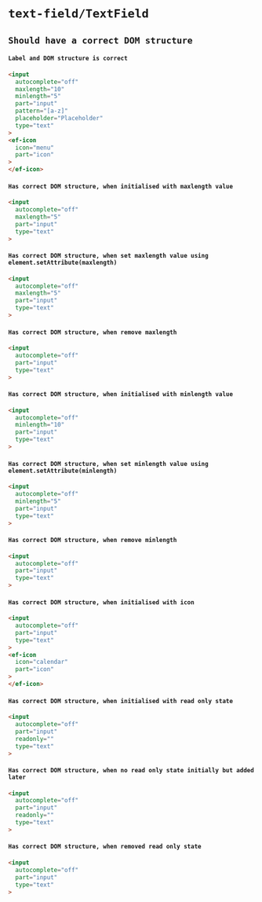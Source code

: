 # `text-field/TextField`

## `Should have a correct DOM structure`

####   `Label and DOM structure is correct`

```html
<input
  autocomplete="off"
  maxlength="10"
  minlength="5"
  part="input"
  pattern="[a-z]"
  placeholder="Placeholder"
  type="text"
>
<ef-icon
  icon="menu"
  part="icon"
>
</ef-icon>

```

####   `Has correct DOM structure, when initialised with maxlength value`

```html
<input
  autocomplete="off"
  maxlength="5"
  part="input"
  type="text"
>

```

####   `Has correct DOM structure, when set maxlength value using element.setAttribute(maxlength)`

```html
<input
  autocomplete="off"
  maxlength="5"
  part="input"
  type="text"
>

```

####   `Has correct DOM structure, when remove maxlength`

```html
<input
  autocomplete="off"
  part="input"
  type="text"
>

```

####   `Has correct DOM structure, when initialised with minlength value`

```html
<input
  autocomplete="off"
  minlength="10"
  part="input"
  type="text"
>

```

####   `Has correct DOM structure, when set minlength value using element.setAttribute(minlength)`

```html
<input
  autocomplete="off"
  minlength="5"
  part="input"
  type="text"
>

```

####   `Has correct DOM structure, when remove minlength`

```html
<input
  autocomplete="off"
  part="input"
  type="text"
>

```

####   `Has correct DOM structure, when initialised with icon`

```html
<input
  autocomplete="off"
  part="input"
  type="text"
>
<ef-icon
  icon="calendar"
  part="icon"
>
</ef-icon>

```

####   `Has correct DOM structure, when initialised with read only state`

```html
<input
  autocomplete="off"
  part="input"
  readonly=""
  type="text"
>

```

####   `Has correct DOM structure, when no read only state initially but added later`

```html
<input
  autocomplete="off"
  part="input"
  readonly=""
  type="text"
>

```

####   `Has correct DOM structure, when removed read only state`

```html
<input
  autocomplete="off"
  part="input"
  type="text"
>

```

